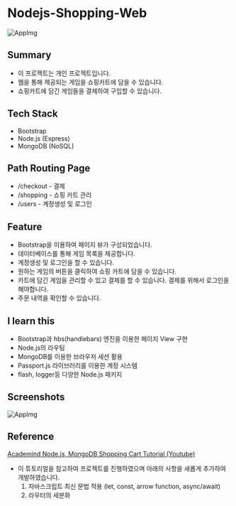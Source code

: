 # Nodejs-Shopping-Web

![AppImg](https://user-images.githubusercontent.com/10339017/59604420-10ad2900-9147-11e9-92e0-db494674b198.png)

## Summary
* 이 프로젝트는 개인 프로젝트입니다.
* 웹을 통해 제공되는 게임을 쇼핑카트에 담을 수 있습니다.
* 쇼핑카트에 담긴 게임들을 결제하여 구입할 수 있습니다.


## Tech Stack
* Bootstrap
* Node.js (Express)
* MongoDB (NoSQL)


## Path Routing Page
* /checkout - 결제
* /shopping - 쇼핑 카트 관리
* /users - 계정생성 및 로그인


## Feature
* Bootstrap을 이용하여 페이지 뷰가 구성되었습니다.
* 데이터베이스를 통해 게임 목록을 제공합니다.
* 계정생성 및 로그인을 할 수 있습니다.
* 원하는 게임의 버튼을 클릭하여 쇼핑 카트에 담을 수 있습니다.
* 카트에 담긴 게임을 관리할 수 있고 결제를 할 수 있습니다. 결제를 위해서 로그인을 해야합니다.
* 주문 내역을 확인할 수 있습니다.


## I learn this
* Bootstrap과 hbs(handlebars) 엔진을 이용한 페이지 View 구현
* Node.js의 라우팅
* MongoDB를 이용한 브라우저 세션 활용
* Passport.js 라이브러리를 이용한 계정 시스템
* flash, logger등 다양한 Node.js 패키지


## Screenshots
![AppImg](https://user-images.githubusercontent.com/10339017/59606013-0f7dfb00-914b-11e9-9a49-aee62ae74351.jpg)


## Reference
[Academind Node.js, MongoDB Shopping Cart Tutorial (Youtube)](https://www.youtube.com/watch?v=-3vvxn78MH4&list=PL55RiY5tL51rajp7Xr_zk-fCFtzdlGKUp&index=2)
* 이 튜토리얼을 참고하여 프로젝트를 진행하였으며 아래의 사항을 새롭게 추가하여 개발하였습니다.
  1. 자바스크립트 최신 문법 적용 (let, const, arrow function, async/await)
  2. 라우터의 세분화

